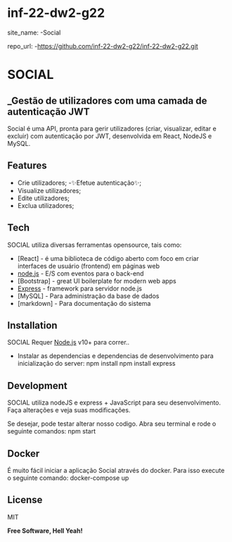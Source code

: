 # inf-22-dw2-g22

site_name: 
    -Social

repo_url: 
    -https://github.com/inf-22-dw2-g22/inf-22-dw2-g22.git



# SOCIAL
## _Gestão de utilizadores com uma camada de autenticação JWT


Social é uma API, pronta para gerir utilizadores (criar, visualizar, editar e excluir) com autenticação por JWT, desenvolvida em React, NodeJS e MySQL. 

## Features

- Crie utilizadores;
-✨Efetue autenticação✨;
- Visualize utilizadores;
- Edite utilizadores;
- Exclua utilizadores;


## Tech

SOCIAL utiliza diversas ferramentas opensource, tais como:

- [React] - é uma biblioteca de código aberto com foco em criar interfaces de usuário (frontend) em páginas web
- [node.js] - E/S com eventos para o back-end
- [Bootstrap] - great UI boilerplate for modern web apps
- [Express] - framework para servidor node.js
- [MySQL] - Para administração da base de dados
- [markdown] - Para documentação do sistema

## Installation

SOCIAL Requer [Node.js](https://nodejs.org/) v10+ para correr..

- Instalar as dependencias e dependencias de desenvolvimento para inicialização do server:
npm install
npm install express

## Development

SOCIAL utiliza nodeJS e express + JavaScript para seu desenvolvimento.
Faça alterações e veja suas modificações.

Se desejar, pode testar alterar nosso codigo. Abra seu terminal e rode o seguinte comandos:
npm start
## Docker

É muito fácil iniciar a aplicação Social através do docker. Para isso execute o seguinte comando:
docker-compose up


## License

MIT

**Free Software, Hell Yeah!**

[//]: # (These are reference links used in the body of this note and get stripped out when the markdown processor does its job. There is no need to format nicely because it shouldn't be seen. Thanks SO - http://stackoverflow.com/questions/4823468/store-comments-in-markdown-syntax)

[SOCIAL]: <https://github.com/inf-22-dw2-g22/inf-22-dw2-g22.git>
[node.js]: <http://nodejs.org>
[Twitter Bootstrap]: <http://twitter.github.com/bootstrap/>
[express]: <http://expressjs.com>
